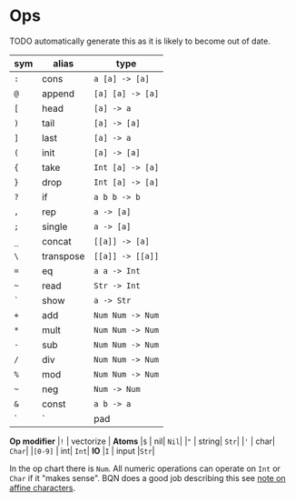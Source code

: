 # Ops

TODO automatically generate this as it is likely to become out of date.

| sym | alias | type |
| --- | --- | --- |
|`:` | cons | `a [a] -> [a]`|
|`@` | append| `[a] [a] -> [a]`|
|`[` | head| `[a] -> a`|
|`)` | tail| `[a] -> [a]`|
|`]` | last| `[a] -> a`|
|`(` | init| `[a] -> [a]`|
|`{` | take| `Int [a] -> [a]`|
|`}` | drop| `Int [a] -> [a]`|
|`?` | if| `a b b -> b`|
|`,` | rep| `a -> [a]`|
|`;` | single| `a -> [a]`|
|`_` | concat| `[[a]] -> [a]`|
|`\` | transpose| `[[a]] -> [[a]]`|
|`=` | eq| `a a -> Int`|
|`~` | read| `Str -> Int`|
|`` ` `` | show| `a -> Str`|
|`+` | add| `Num Num -> Num`|
|`*` | mult| `Num Num -> Num`|
|`-` | sub| `Num Num -> Num`|
|`/` | div| `Num Num -> Num`|
|`%` | mod| `Num Num -> Num`|
|`~` | neg| `Num -> Num`|
|`&` | const| `a b -> a`|
|`|` | pad| `[a] a -> [a]`|
**Op modifier**
|`!` | vectorize |
**Atoms**
|`$` | nil| `Nil`|
|`"` | string| `Str`|
|`'` | char| `Char`|
|`[0-9]` |  int| `Int`|
**IO**
|`I` | input |`Str`|


In the op chart there is `Num`. All numeric operations can operate on `Int` or `Char` if it "makes sense". BQN does a good job describing this see [note on affine characters](https://mlochbaum.github.io/BQN/doc/types.html#characters).